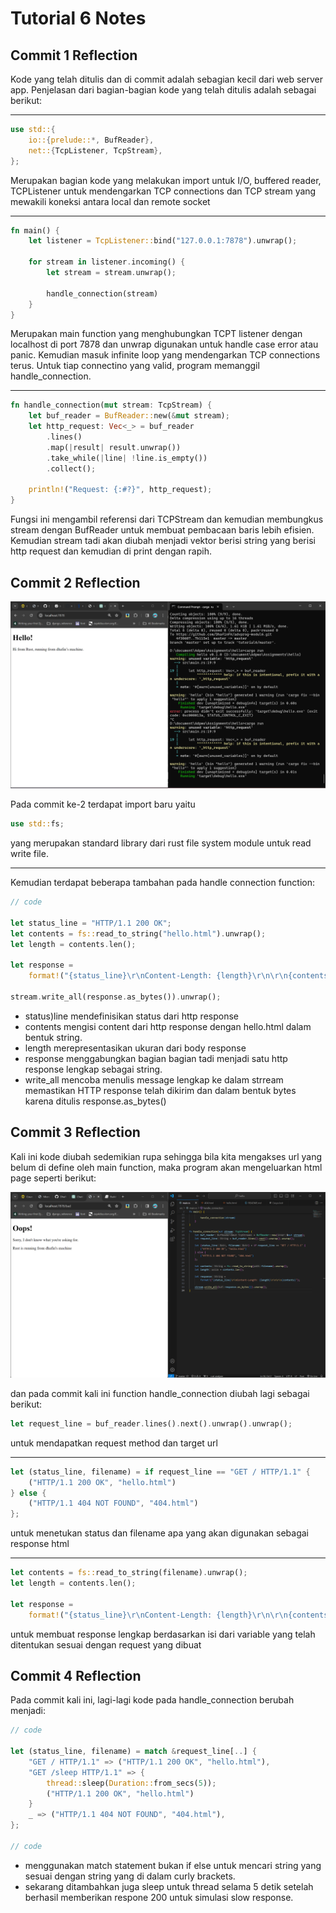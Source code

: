 # Tutorial 6 Notes

## Commit 1 Reflection
Kode yang telah ditulis dan di commit adalah sebagian kecil dari web server app. Penjelasan dari bagian-bagian kode yang telah ditulis adalah sebagai berikut:

<hr>

```rust
use std::{
    io::{prelude::*, BufReader},
    net::{TcpListener, TcpStream},
};
```
Merupakan bagian kode yang melakukan import untuk I/O, buffered reader, TCPListener untuk mendengarkan TCP connections dan TCP stream yang mewakili koneksi antara local dan remote socket

<hr>

```rust
fn main() {
    let listener = TcpListener::bind("127.0.0.1:7878").unwrap();

    for stream in listener.incoming() {
        let stream = stream.unwrap();

        handle_connection(stream)
    }
}
```
Merupakan main function yang menghubungkan TCPT listener dengan localhost di port 7878 dan unwrap digunakan untuk handle case error atau panic. Kemudian masuk infinite loop yang mendengarkan TCP connections terus. Untuk tiap connectino yang valid, program memanggil handle_connection.

<hr>

```rust
fn handle_connection(mut stream: TcpStream) {
    let buf_reader = BufReader::new(&mut stream);
    let http_request: Vec<_> = buf_reader 
        .lines() 
        .map(|result| result.unwrap())
        .take_while(|line| !line.is_empty()) 
        .collect();

    println!("Request: {:#?}", http_request);
}
```
Fungsi ini mengambil referensi dari TCPStream dan kemudian membungkus stream dengan BufReader untuk membuat pembacaan baris lebih efisien. Kemudian stream tadi akan diubah menjadi vektor berisi string yang berisi http request dan kemudian di print dengan rapih.

## Commit 2 Reflection
![Commit 2 screen capture](assets/images/commit2.png)

Pada commit ke-2 terdapat import baru yaitu
```rust
use std::fs;
```
yang merupakan standard library dari rust file system module untuk read write file.

<hr>

Kemudian terdapat beberapa tambahan pada handle connection function:
```rust
// code

let status_line = "HTTP/1.1 200 OK"; 
let contents = fs::read_to_string("hello.html").unwrap(); 
let length = contents.len();

let response =
    format!("{status_line}\r\nContent-Length: {length}\r\n\r\n{contents}");

stream.write_all(response.as_bytes()).unwrap();
```
- status)line mendefinisikan status dari http response 
- contents mengisi content dari http response dengan hello.html dalam bentuk string. 
- length merepresentasikan ukuran dari body response
- response menggabungkan bagian bagian tadi menjadi satu http response lengkap sebagai string.
- write_all mencoba menulis message lengkap ke dalam strream memastikan HTTP response telah dikirim dan dalam bentuk bytes karena ditulis response.as_bytes()


## Commit 3 Reflection
Kali ini kode diubah sedemikian rupa sehingga bila kita mengakses url yang belum di define oleh main function, maka program akan mengeluarkan html page seperti berikut:

![Commit 3 screen capture](assets/images/commit3.png)

dan pada commit kali ini function handle_connection diubah lagi sebagai berikut:

```rust
let request_line = buf_reader.lines().next().unwrap().unwrap();
```

untuk mendapatkan request method dan target url

<hr>

```rust
let (status_line, filename) = if request_line == "GET / HTTP/1.1" {
    ("HTTP/1.1 200 OK", "hello.html")
} else {
    ("HTTP/1.1 404 NOT FOUND", "404.html")
};
```
untuk menetukan status dan filename apa yang akan digunakan sebagai response html

<hr>

```rust
let contents = fs::read_to_string(filename).unwrap();
let length = contents.len();

let response =
    format!("{status_line}\r\nContent-Length: {length}\r\n\r\n{contents}");
```
untuk membuat response lengkap berdasarkan isi dari variable yang telah ditentukan sesuai dengan request yang dibuat

## Commit 4 Reflection
Pada commit kali ini, lagi-lagi kode pada handle_connection berubah menjadi:

```rust
// code

let (status_line, filename) = match &request_line[..] {
    "GET / HTTP/1.1" => ("HTTP/1.1 200 OK", "hello.html"),
    "GET /sleep HTTP/1.1" => {
        thread::sleep(Duration::from_secs(5));
        ("HTTP/1.1 200 OK", "hello.html")
    }
    _ => ("HTTP/1.1 404 NOT FOUND", "404.html"),
};

// code
```
- menggunakan match statement bukan if else untuk mencari string yang sesuai dengan string yang di dalam curly brackets. 
- sekarang ditambahkan juga sleep untuk thread selama 5 detik setelah berhasil memberikan respone 200 untuk simulasi slow response.